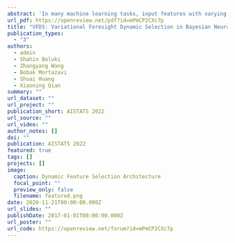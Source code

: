 ```yaml
---
abstract: 'In many machine learning tasks, input features with varying degrees of predictive capability are acquired at varying costs. In order to optimize the performance-cost trade-off, one would select features to observe a priori. However, given the changing context with previous observations, the subset of predictive features to select may change dynamically. Therefore, we face the challenging new problem of foresight dynamic selection (FDS): finding a dynamic and light-weight policy to decide which features to observe next, before actually observing them, for overall performance-cost trade-offs. To tackle FDS, this paper proposes a  Bayesian learning framework of Variational Foresight Dynamic Selection (VFDS). VFDS learns a policy that selects the next feature subset to observe, by optimizing a variational Bayesian objective that characterizes the trade-off between model performance and feature cost. At its core is an implicit variational distribution on binary gates that are dependent on previous observations, which will select the next subset of features to observe. We apply VFDS on the Human Activity Recognition (HAR) task where the performance-cost trade-off is critical in its practice. Extensive results demonstrate that VFDS selects different features under changing contexts, notably saving sensory costs while maintaining or improving the HAR accuracy. Moreover, the features that VFDS dynamically select are shown to be interpretable and associated with the different activity types. We will release the code.'
url_pdf: https://openreview.net/pdf?id=mPmCP2CXc7p
title: "VFDS: Variational Foresight Dynamic Selection in Bayesian Neural Networks"
publication_types:
  - "3"
authors:
  - admin
  - Shahin Boluki
  - Zhangyang Wang
  - Bobak Mortazavi
  - Shuai Huang
  - Xiaoning Qian
summary: ""
url_dataset: ""
url_project: ""
publication_short: AISTATS 2022
url_source: ""
url_video: ""
author_notes: []
doi: ""
publication: AISTATS 2022
featured: true
tags: []
projects: []
image:
  caption: Dynamic Feature Selection Architecture
  focal_point: ""
  preview_only: false
  filename: featured.png
date: 2020-11-21T00:00:00.000Z
url_slides: ""
publishDate: 2017-01-01T00:00:00.000Z
url_poster: ""
url_code: https://openreview.net/forum?id=mPmCP2CXc7p
---
```

